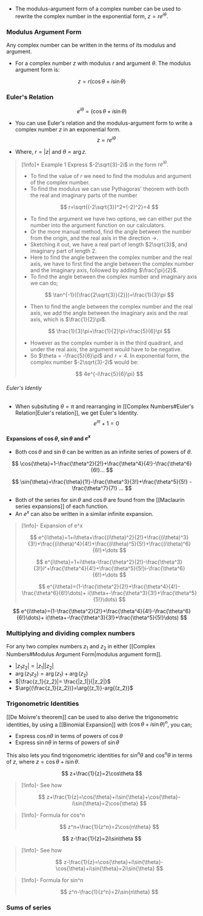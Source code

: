 - The modulus-argument form of a complex number can be used to rewrite the complex number in the exponential form, $z=re^{i\theta}$. 

### Modulus Argument Form
Any complex number can be written in the terms of its modulus and argument.
- For a complex number $z$ with modulus $r$ and argument $\theta$. The modulus argument form is:

$$
z=r(\cos{\theta}+i\sin{\theta})
$$


### Euler's Relation

$$
e^{i\theta}=(\cos{\theta}+i\sin{\theta})
$$
- You can use Euler's relation and the modulus-argument form to write a complex number $z$ in an exponential form.
$$
z=re^{i\theta}
$$

- Where, $r=|z|$ and $\theta=\arg{z}$.   

>[!info]+ Example 1 
>Express $-2\sqrt{3}-2i$ in the form $\text{r}e^{i\theta}$.  
>
>- To find the value of $r$ we need to find the modulus and argument of the complex number.
>- To find the modulus we can use Pythagoras' theorem with both the real and imaginary parts of the number
>
>$$
>r=\sqrt{(-2\sqrt{3})^2+(-2)^2}=4
>$$
>- To find the argument we have two options, we can either put the number into the argument function on our calculators.
>- Or the more manual method, find the angle between the number from the origin, and the real axis in the direction $\rightarrow$. 
>- Sketching it out, we have a real part of length $2\sqrt{3}$, and imaginary part of length $2$. 
>- Here to find the angle between the complex number and the real axis, we have to first find the angle between the complex number and the imaginary axis, followed by adding $\frac{\pi}{2}$.
>- To find the angle between the complex number and imaginary axis we can do;
>
>$$
>\tan^{-1}({\frac{2\sqrt{3}}{2}})=\frac{1}{3}\pi
>$$
>- Then to find the angle between the complex number and the real axis, we add the angle between the imaginary axis and the real axis, which is $\frac{1}{2}\pi$.
>
>$$
>\frac{1}{3}\pi+\frac{1}{2}\pi=\frac{5}{6}\pi
>$$
>- However as the complex number is in the third quadrant, and under the real axis, the argument would have to be negative.
>- So $\theta = -\frac{5}{6}\pi$ and $r=4$.
In exponential form, the complex number $-2\sqrt{3}-2i$ would be:
>
>$$
>4e^{-i\frac{5}{6}\pi}
>$$

###### Euler's Identiy
- When subsituting $\theta=\pi$ and rearranging in [[Complex Numbers#Euler's Relation|Euler's relation]], we get Euler's Identity.
$$
e^{i\pi}+1=0
$$

#### Expansions of $\cos{\theta}$, $\sin{\theta}$ and $e^x$
- Both $\cos{\theta}$ and $\sin{\theta}$ can be written as an infinite series of powers of $\theta$.

$$
\cos{\theta}=1-\frac{\theta^2}{2!}+\frac{\theta^4}{4!}-\frac{\theta^6}{6!}...
$$

$$
\sin{\theta}=\frac{\theta}{1!}-\frac{\theta^3}{3!}+\frac{\theta^5}{5!} - \frac{\theta^7}{7!} ...
$$

- Both of the series for $\sin{\theta}$ and $\cos{\theta}$ are found from the [[Maclaurin series expansions]] of each function. 
- An $e^x$ can also be written in a similar infinite expansion.

>[!info]- Expansion of e^x
>
>$$
>e^{i\theta}=1+i\theta+\frac{(i\theta)^2}{2!}+\frac{(i\theta)^3}{3!}+\frac{(i\theta)^4}{4!}+\frac{(i\theta)^5}{5!}+\frac{(i\theta)^6}{6!}+\dots
>$$
>
>$$
>e^{i\theta}=1+i\theta-\frac{\theta^2}{2!}-\frac{\theta^3}{3!}i^+\frac{\theta^4}{4!}+\frac{\theta^5}{5!}i-\frac{\theta^6}{6!}+\dots
>$$
>
>$$
>e^{i\theta}=(1-\frac{\theta^2}{2!}+\frac{\theta^4}{4!}-\frac{\theta^6}{6!}\dots)+ i(\theta+-\frac{\theta^3}{3!}+\frac{\theta^5}{5!}\dots)
>$$

$$
e^{i\theta}=(1-\frac{\theta^2}{2!}+\frac{\theta^4}{4!}-\frac{\theta^6}{6!}\dots)+ i(\theta+-\frac{\theta^3}{3!}+\frac{\theta^5}{5!}\dots)
$$

### Multiplying and dividing complex numbers
For any two complex numbers $z_1$ and $z_2$ in either [[Complex Numbers#Modulus Argument Form|modulus argument form]].
- $|z_{1}z_{2}|=|z_1||z_2|$
- $\arg{(z_{1}z_{2})}=\arg{(z_1)}+\arg{(z_2)}$
- $|\frac{z_1}{z_2}|= \frac{|z_1|}{|z_2|}$
- $\arg{(\frac{z_1}{z_2})}=\arg{(z_1)}-arg{(z_2)}$


### Trigonometric Identities
[[De Moivre's theorem]] can be used to also derive the trigonometric identities, by using a [[Binomial Expansion]] with $(\cos{\theta}+i\sin{\theta})^n$, you can;
- Express $\cos{n\theta}$ in terms of powers of $\cos{\theta}$
- Express $\sin{n\theta}$ in terms of powers of $\sin{\theta}$

This also lets you find trigonometric identities for $\sin^n{\theta}$ and $\cos^n{\theta}$ in terms of $z$, where $z=\cos{\theta} + i\sin{\theta}$.

$$
z+\frac{1}{z}=2\cos\theta
$$

> [!info]- See how
>
>$$
>z+\frac{1}{z}=\cos{\theta}+i\sin{\theta}+\cos{\theta}-i\sin{\theta}=2\cos{\theta}
>$$

>[!info]- Formula for cos^n
>
>$$
>z^n+\frac{1}{z^n}=2\cos{n\theta}
>$$

$$
z-\frac{1}{z}=2i\sin\theta
$$

> [!info]- See how
>
>$$
>z-\frac{1}{z}=\cos{\theta}+i\sin{\theta}-\cos{\theta}+i\sin{\theta}=2i\sin{\theta}
>$$

>[!info]- Formula for sin^n
>
>$$
>z^n-\frac{1}{z^n}=2i\sin{n\theta}
>$$

### Sums of series
